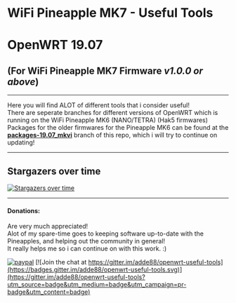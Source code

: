 # WiFi Pineapple MK7 - Useful Tools
# OpenWRT 19.07

## (For WiFi Pineapple MK7 Firmware *v1.0.0 or above*)
---
Here you will find ALOT of different tools that i consider useful!  
There are seperate branches for different versions of OpenWRT which is running on the WiFi Pineapple MK6 (NANO/TETRA) (Hak5 firmwares)  
Packages for the older firmwares for the Pineapple MK6 can be found at the **[packages-19.07_mkvi](https://github.com/adde88/openwrt-useful-tools/tree/packages-19.07_mkvi)** branch of this repo, which i will try to continue on updating!  

---
## Stargazers over time

[![Stargazers over time](https://starchart.cc/adde88/openwrt-useful-tools.svg)](https://starchart.cc/adde88/openwrt-useful-tools)

---
#### Donations:
Are very much appreciated!  
Alot of my spare-time goes to keeping software up-to-date with the Pineapples, and helping out the community in general!  
It really helps me so i can continue on with this work. :)


[![paypal](https://www.paypalobjects.com/en_US/NO/i/btn/btn_donateCC_LG.gif)](https://www.paypal.com/cgi-bin/webscr?cmd=_s-xclick&hosted_button_id=4HJM939H9PHWW) [![Join the chat at https://gitter.im/adde88/openwrt-useful-tools](https://badges.gitter.im/adde88/openwrt-useful-tools.svg)](https://gitter.im/adde88/openwrt-useful-tools?utm_source=badge&utm_medium=badge&utm_campaign=pr-badge&utm_content=badge)
